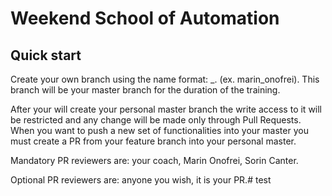 Weekend School of Automation
=============================

Quick start
--------------

Create your own branch using the name format: <firstname>_<lastname>. (ex. marin_onofrei). This branch will be your master branch for the duration of the training.

After your will create your personal master branch the write access to it will be restricted and any change will be made only through Pull Requests. When you want to push a new set of functionalities into your master you must create a PR from your feature branch into your personal master. 

Mandatory PR reviewers are: your coach, Marin Onofrei, Sorin Canter.

Optional PR reviewers are: anyone you wish, it is your PR.# test
